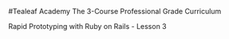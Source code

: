 #Tealeaf Academy
                    The 3-Course Professional Grade Curriculum

Rapid Prototyping with Ruby on Rails - Lesson 3